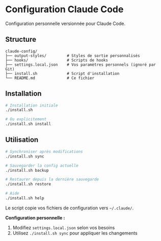 # Configuration Claude Code

Configuration personnelle versionnée pour Claude Code.

## Structure

```
claude-config/
├── output-styles/         # Styles de sortie personnalisés
├── hooks/                 # Scripts de hooks
├── settings.local.json    # Vos paramètres personnels (ignoré par Git)
├── install.sh             # Script d'installation
└── README.md              # Ce fichier
```

## Installation

```bash
# Installation initiale
./install.sh

# Ou explicitement
./install.sh install
```

## Utilisation

```bash
# Synchroniser après modifications
./install.sh sync

# Sauvegarder la config actuelle
./install.sh backup

# Restaurer depuis la dernière sauvegarde
./install.sh restore

# Aide
./install.sh help
```

Le script copie vos fichiers de configuration vers `~/.claude/`. 

**Configuration personnelle :**
1. Modifiez `settings.local.json` selon vos besoins
2. Utilisez `./install.sh sync` pour appliquer les changements
